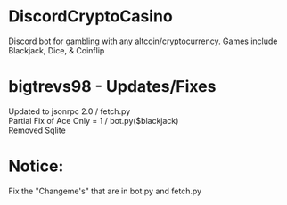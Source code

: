 # DiscordCryptoCasino
Discord bot for gambling with any altcoin/cryptocurrency. Games include Blackjack, Dice, &amp; Coinflip

# bigtrevs98 - Updates/Fixes
 Updated to jsonrpc 2.0 / fetch.py  
 Partial Fix of Ace Only = 1 / bot.py($blackjack)  
 Removed Sqlite
 
# Notice:
Fix the "Changeme's" that are in bot.py and fetch.py
